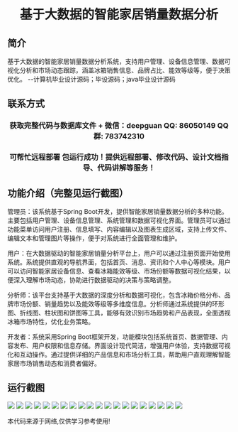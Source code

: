 <p><h1 align="center">基于大数据的智能家居销量数据分析</h1></p>

## 简介
基于大数据的智能家居销量数据分析系统，支持用户管理、设备信息管理、数据可视化分析和市场动态跟踪，涵盖冰箱销售信息、品牌占比、能效等级等，便于决策优化。    --计算机毕业设计源码；毕设源码；java毕业设计源码


## 联系方式
<p><h3 align="center">获取完整代码与数据库文件 + 微信：deepguan QQ: 86050149 QQ群: 783742310</h3></p>
<p><h3 align="center">可帮忙远程部署 包运行成功！提供远程部署、修改代码、设计文档指导、代码讲解等服务！</h3></p>

## 功能介绍（完整见运行截图）
管理员：该系统基于Spring Boot开发，提供智能家居销量数据分析的多种功能。主要包括用户管理、设备信息管理、系统管理和数据可视化界面。管理员可以通过功能菜单访问用户注册、信息填写、内容编辑以及图表生成区域，支持上传文件、编辑文本和管理图片等操作，便于对系统进行全面管理和维护。

用户：在大数据驱动的智能家居销量分析平台上，用户可以通过注册页面开始使用系统。系统提供直观的导航界面，包括首页、消息、资讯和个人中心等模块。用户可以访问智能家居设备信息、查看冰箱能效等级、市场份额等数据可视化结果，以便深入理解市场动态，协助进行数据驱动的决策与策略调整。

分析师：该平台支持基于大数据的深度分析和数据可视化，包含冰箱价格分布、品牌市场份额、销量趋势以及能效等级等多维度信息。分析师通过系统提供的环形图、折线图、柱状图和饼图等工具，能够有效识别市场趋势和产品表现，全面透视冰箱市场特性，优化业务策略。

开发者：系统采用Spring Boot框架开发，功能模块包括系统首页、数据管理、内容发布、用户权限和信息存储。界面设计现代简洁，增强用户体验，支持数据可视化和互动操作。通过提供详细的产品信息和市场分析工具，帮助用户直观理解智能家居市场销售动态和消费者偏好。


## 运行截图
![](https://bs-1329754181.cos.ap-shanghai.myqcloud.com/spring/IntelligentHomeSalesDataAnalysisBasedOnBigData/img/001.jpg)
![](https://bs-1329754181.cos.ap-shanghai.myqcloud.com/spring/IntelligentHomeSalesDataAnalysisBasedOnBigData/img/002.jpg)
![](https://bs-1329754181.cos.ap-shanghai.myqcloud.com/spring/IntelligentHomeSalesDataAnalysisBasedOnBigData/img/003.jpg)
![](https://bs-1329754181.cos.ap-shanghai.myqcloud.com/spring/IntelligentHomeSalesDataAnalysisBasedOnBigData/img/004.jpg)
![](https://bs-1329754181.cos.ap-shanghai.myqcloud.com/spring/IntelligentHomeSalesDataAnalysisBasedOnBigData/img/005.jpg)
![](https://bs-1329754181.cos.ap-shanghai.myqcloud.com/spring/IntelligentHomeSalesDataAnalysisBasedOnBigData/img/006.jpg)
![](https://bs-1329754181.cos.ap-shanghai.myqcloud.com/spring/IntelligentHomeSalesDataAnalysisBasedOnBigData/img/007.jpg)
![](https://bs-1329754181.cos.ap-shanghai.myqcloud.com/spring/IntelligentHomeSalesDataAnalysisBasedOnBigData/img/008.jpg)
![](https://bs-1329754181.cos.ap-shanghai.myqcloud.com/spring/IntelligentHomeSalesDataAnalysisBasedOnBigData/img/009.jpg)
![](https://bs-1329754181.cos.ap-shanghai.myqcloud.com/spring/IntelligentHomeSalesDataAnalysisBasedOnBigData/img/010.jpg)
![](https://bs-1329754181.cos.ap-shanghai.myqcloud.com/spring/IntelligentHomeSalesDataAnalysisBasedOnBigData/img/011.jpg)
![](https://bs-1329754181.cos.ap-shanghai.myqcloud.com/spring/IntelligentHomeSalesDataAnalysisBasedOnBigData/img/012.jpg)
![](https://bs-1329754181.cos.ap-shanghai.myqcloud.com/spring/IntelligentHomeSalesDataAnalysisBasedOnBigData/img/013.jpg)
![](https://bs-1329754181.cos.ap-shanghai.myqcloud.com/spring/IntelligentHomeSalesDataAnalysisBasedOnBigData/img/014.jpg)
![](https://bs-1329754181.cos.ap-shanghai.myqcloud.com/spring/IntelligentHomeSalesDataAnalysisBasedOnBigData/img/015.jpg)
![](https://bs-1329754181.cos.ap-shanghai.myqcloud.com/spring/IntelligentHomeSalesDataAnalysisBasedOnBigData/img/016.jpg)
![](https://bs-1329754181.cos.ap-shanghai.myqcloud.com/spring/IntelligentHomeSalesDataAnalysisBasedOnBigData/img/017.jpg)
![](https://bs-1329754181.cos.ap-shanghai.myqcloud.com/spring/IntelligentHomeSalesDataAnalysisBasedOnBigData/img/018.jpg)
![](https://bs-1329754181.cos.ap-shanghai.myqcloud.com/spring/IntelligentHomeSalesDataAnalysisBasedOnBigData/img/019.jpg)
![](https://bs-1329754181.cos.ap-shanghai.myqcloud.com/spring/IntelligentHomeSalesDataAnalysisBasedOnBigData/img/020.jpg)

<p>本代码来源于网络,仅供学习参考使用!</p>
